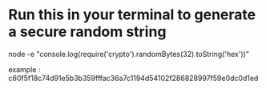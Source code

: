 # Run this in your terminal to generate a secure random string

node -e "console.log(require('crypto').randomBytes(32).toString('hex'))"

example : c60f5f18c74d91e5b3b359fffac36a7c1194d54102f286828997f59e0dc0d1ed